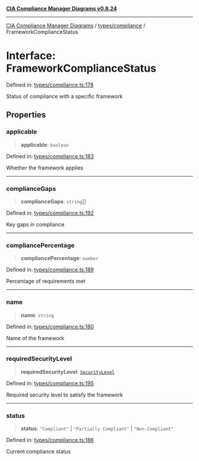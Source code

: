 [**CIA Compliance Manager Diagrams v0.8.24**](../../../README.md)

***

[CIA Compliance Manager Diagrams](../../../modules.md) / [types/compliance](../README.md) / FrameworkComplianceStatus

# Interface: FrameworkComplianceStatus

Defined in: [types/compliance.ts:178](https://github.com/Hack23/cia-compliance-manager/blob/8f5d084752ccee354557e96bf8b49239fb671c91/src/types/compliance.ts#L178)

Status of compliance with a specific framework

## Properties

### applicable

> **applicable**: `boolean`

Defined in: [types/compliance.ts:183](https://github.com/Hack23/cia-compliance-manager/blob/8f5d084752ccee354557e96bf8b49239fb671c91/src/types/compliance.ts#L183)

Whether the framework applies

***

### complianceGaps

> **complianceGaps**: `string`[]

Defined in: [types/compliance.ts:192](https://github.com/Hack23/cia-compliance-manager/blob/8f5d084752ccee354557e96bf8b49239fb671c91/src/types/compliance.ts#L192)

Key gaps in compliance

***

### compliancePercentage

> **compliancePercentage**: `number`

Defined in: [types/compliance.ts:189](https://github.com/Hack23/cia-compliance-manager/blob/8f5d084752ccee354557e96bf8b49239fb671c91/src/types/compliance.ts#L189)

Percentage of requirements met

***

### name

> **name**: `string`

Defined in: [types/compliance.ts:180](https://github.com/Hack23/cia-compliance-manager/blob/8f5d084752ccee354557e96bf8b49239fb671c91/src/types/compliance.ts#L180)

Name of the framework

***

### requiredSecurityLevel

> **requiredSecurityLevel**: [`SecurityLevel`](../../cia/type-aliases/SecurityLevel.md)

Defined in: [types/compliance.ts:195](https://github.com/Hack23/cia-compliance-manager/blob/8f5d084752ccee354557e96bf8b49239fb671c91/src/types/compliance.ts#L195)

Required security level to satisfy the framework

***

### status

> **status**: `"Compliant"` \| `"Partially Compliant"` \| `"Non-Compliant"`

Defined in: [types/compliance.ts:186](https://github.com/Hack23/cia-compliance-manager/blob/8f5d084752ccee354557e96bf8b49239fb671c91/src/types/compliance.ts#L186)

Current compliance status

